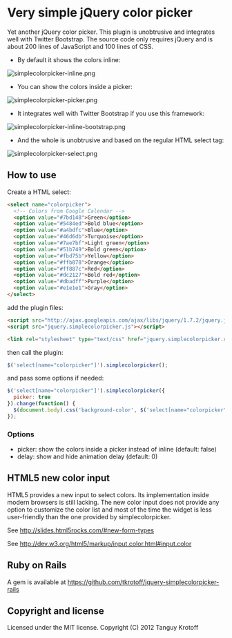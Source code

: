 # Very simple jQuery color picker

Yet another jQuery color picker. This plugin is unobtrusive and integrates well with Twitter Bootstrap.
The source code only requires jQuery and is about 200 lines of JavaScript and 100 lines of CSS.

* By default it shows the colors inline:

![simplecolorpicker-inline.png](http://img15.hostingpics.net/pics/179473simplecolorpickerinline.png)

* You can show the colors inside a picker:

![simplecolorpicker-picker.png](http://img15.hostingpics.net/pics/748637simplecolorpickerpicker.png)

* It integrates well with Twitter Bootstrap if you use this framework:

![simplecolorpicker-inline-bootstrap.png](http://img15.hostingpics.net/pics/516842simplecolorpickerinlinebootstrap.png)

* And the whole is unobtrusive and based on the regular HTML select tag:

![simplecolorpicker-select.png](http://img15.hostingpics.net/pics/368680simplecolorpickerselect.png)

## How to use

Create a HTML select:

```html
<select name="colorpicker">
  <!-- Colors from Google Calendar -->
  <option value="#7bd148">Green</option>
  <option value="#5484ed">Bold blue</option>
  <option value="#a4bdfc">Blue</option>
  <option value="#46d6db">Turquoise</option>
  <option value="#7ae7bf">Light green</option>
  <option value="#51b749">Bold green</option>
  <option value="#fbd75b">Yellow</option>
  <option value="#ffb878">Orange</option>
  <option value="#ff887c">Red</option>
  <option value="#dc2127">Bold red</option>
  <option value="#dbadff">Purple</option>
  <option value="#e1e1e1">Gray</option>
</select>
```

add the plugin files:

```html
<script src="http://ajax.googleapis.com/ajax/libs/jquery/1.7.2/jquery.js"></script>
<script src="jquery.simplecolorpicker.js"></script>

<link rel="stylesheet" type="text/css" href="jquery.simplecolorpicker.css"/>
```

then call the plugin:

```javascript
$('select[name="colorpicker"]').simplecolorpicker();
```

and pass some options if needed:

```javascript
$('select[name="colorpicker"]').simplecolorpicker({
  picker: true
}).change(function() {
  $(document.body).css('background-color', $('select[name="colorpicker"]').val());
});
```

### Options

- picker: show the colors inside a picker instead of inline (default: false)
- delay: show and hide animation delay (default: 0)

## HTML5 new color input

HTML5 provides a new input to select colors. Its implementation inside modern browsers is still lacking.
The new color input does not provide any option to customize the color list and
most of the time the widget is less user-friendly than the one provided by simplecolorpicker.

See http://slides.html5rocks.com/#new-form-types

See http://dev.w3.org/html5/markup/input.color.html#input.color

## Ruby on Rails

A gem is available at https://github.com/tkrotoff/jquery-simplecolorpicker-rails

## Copyright and license

Licensed under the MIT license.
Copyright (C) 2012 Tanguy Krotoff

